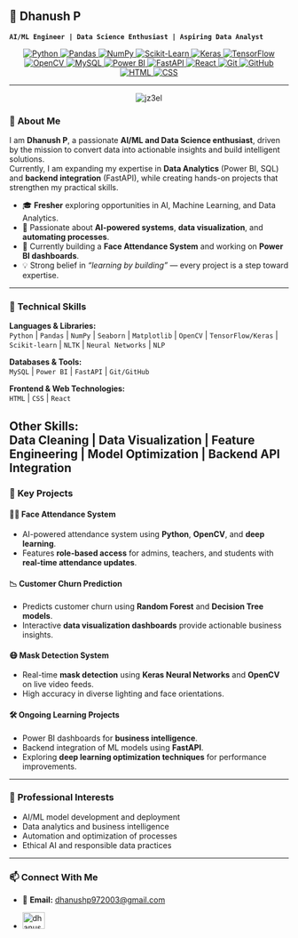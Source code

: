 ## 🌟 **Dhanush P**

**`AI/ML Engineer | Data Science Enthusiast | Aspiring Data Analyst`**  

<p align="center">
  <a href="https://www.python.org/" target="_blank">
    <img src="https://img.shields.io/badge/Python-3776AB?style=for-the-badge&logo=python&logoColor=white" alt="Python" />
  </a>
  <a href="https://pandas.pydata.org/" target="_blank">
    <img src="https://img.shields.io/badge/Pandas-150458?style=for-the-badge&logo=pandas&logoColor=white" alt="Pandas" />
  </a>
  <a href="https://numpy.org/" target="_blank">
    <img src="https://img.shields.io/badge/NumPy-013243?style=for-the-badge&logo=numpy&logoColor=white" alt="NumPy" />
  </a>
  <a href="https://scikit-learn.org/" target="_blank">
    <img src="https://img.shields.io/badge/Scikit--learn-F7931E?style=for-the-badge&logo=scikit-learn&logoColor=white" alt="Scikit-Learn" />
  </a>
  <a href="https://keras.io/" target="_blank">
    <img src="https://img.shields.io/badge/Keras-D00000?style=for-the-badge&logo=keras&logoColor=white" alt="Keras" />
  </a>
  <a href="https://www.tensorflow.org/" target="_blank">
    <img src="https://img.shields.io/badge/TensorFlow-FF6F00?style=for-the-badge&logo=tensorflow&logoColor=white" alt="TensorFlow" />
  </a>
  <a href="https://opencv.org/" target="_blank">
    <img src="https://img.shields.io/badge/OpenCV-5C3EE8?style=for-the-badge&logo=opencv&logoColor=white" alt="OpenCV" />
  </a>
  <a href="https://www.mysql.com/" target="_blank">
    <img src="https://img.shields.io/badge/MySQL-4479A1?style=for-the-badge&logo=mysql&logoColor=white" alt="MySQL" />
  </a>
  <a href="https://powerbi.microsoft.com/" target="_blank">
    <img src="https://img.shields.io/badge/Power%20BI-F2C811?style=for-the-badge&logo=powerbi&logoColor=black" alt="Power BI" />
  </a>
  <a href="https://fastapi.tiangolo.com/" target="_blank">
    <img src="https://img.shields.io/badge/FastAPI-009688?style=for-the-badge&logo=fastapi&logoColor=white" alt="FastAPI" />
  </a>
  <a href="https://reactjs.org/" target="_blank">
    <img src="https://img.shields.io/badge/React-20232A?style=for-the-badge&logo=react&logoColor=61DAFB" alt="React" />
  </a>
  <a href="https://git-scm.com/" target="_blank">
    <img src="https://img.shields.io/badge/Git-F05032?style=for-the-badge&logo=git&logoColor=white" alt="Git" />
  </a>
  <a href="https://github.com/" target="_blank">
    <img src="https://img.shields.io/badge/GitHub-181717?style=for-the-badge&logo=github&logoColor=white" alt="GitHub" />
  </a>
  <a href="https://www.w3.org/html/" target="_blank">
    <img src="https://img.shields.io/badge/HTML5-E34F26?style=for-the-badge&logo=html5&logoColor=white" alt="HTML" />
  </a>
  <a href="https://www.w3.org/Style/CSS/" target="_blank">
    <img src="https://img.shields.io/badge/CSS3-1572B6?style=for-the-badge&logo=css3&logoColor=white" alt="CSS" />
  </a>
</p>

---

<p align="center">
  <img src="https://komarev.com/ghpvc/?username=jz3el&label=Profile%20views&color=0e75b6&style=flat" alt="jz3el" />
</p>


### 👋 **About Me**
I am **Dhanush P**, a passionate **AI/ML and Data Science enthusiast**, driven by the mission to convert data into actionable insights and build intelligent solutions.  
Currently, I am expanding my expertise in **Data Analytics** (Power BI, SQL) and **backend integration** (FastAPI), while creating hands-on projects that strengthen my practical skills.

- 🎓 **Fresher** exploring opportunities in AI, Machine Learning, and Data Analytics.  
- 🧠 Passionate about **AI-powered systems**, **data visualization**, and **automating processes**.  
- 🚀 Currently building a **Face Attendance System** and working on **Power BI dashboards**.  
- 💡 Strong belief in *“learning by building”* — every project is a step toward expertise.  

---

### 🧰 **Technical Skills**

**Languages & Libraries:**  
`Python` | `Pandas` | `NumPy` | `Seaborn` | `Matplotlib` | `OpenCV` | `TensorFlow/Keras` | `Scikit-learn` | `NLTK` | `Neural Networks` | `NLP`

**Databases & Tools:**  
`MySQL` | `Power BI` | `FastAPI` | `Git/GitHub`

**Frontend & Web Technologies:**  
`HTML` | `CSS` | `React`

**Other Skills:**  
Data Cleaning | Data Visualization | Feature Engineering | Model Optimization | Backend API Integration
---

### 🚀 **Key Projects**

#### 🧍‍♂️ **Face Attendance System**
- AI-powered attendance system using **Python**, **OpenCV**, and **deep learning**.  
- Features **role-based access** for admins, teachers, and students with **real-time attendance updates**.

#### 📉 **Customer Churn Prediction**
- Predicts customer churn using **Random Forest** and **Decision Tree models**.  
- Interactive **data visualization dashboards** provide actionable business insights.  

#### 😷 **Mask Detection System**
- Real-time **mask detection** using **Keras Neural Networks** and **OpenCV** on live video feeds.  
- High accuracy in diverse lighting and face orientations.

#### 🛠 **Ongoing Learning Projects**
- Power BI dashboards for **business intelligence**.  
- Backend integration of ML models using **FastAPI**.  
- Exploring **deep learning optimization techniques** for performance improvements.

---

### 🌱 **Professional Interests**
- AI/ML model development and deployment  
- Data analytics and business intelligence  
- Automation and optimization of processes  
- Ethical AI and responsible data practices  

---

### 📫 **Connect With Me**
- 📧 **Email:** dhanushp972003@gmail.com  
- <p align="left">
  <a href="https://linkedin.com/in/dhanushp7" target="_blank">
    <img src="https://raw.githubusercontent.com/rahuldkjain/github-profile-readme-generator/master/src/images/icons/Social/linked-in-alt.svg" alt="dhanushp7" height="30" width="40" />
  </a>
</p>

